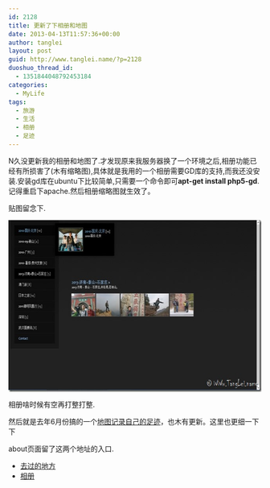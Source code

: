 ```yaml
---
id: 2128
title: 更新了下相册和地图
date: 2013-04-13T11:57:36+00:00
author: tanglei
layout: post
guid: http://www.tanglei.name/?p=2128
duoshuo_thread_id:
  - 1351844048792453184
categories:
  - MyLife
tags:
  - 旅游
  - 生活
  - 相册
  - 足迹
---
```

N久没更新我的相册和地图了.才发现原来我服务器换了一个环境之后,相册功能已经有所损害了(木有缩略图),具体就是我用的一个相册需要GD库的支持,而我还没安装.安装gd库在ubuntu下比较简单,只需要一个命令即可**apt-get install php5-gd**.记得重启下apache.然后相册缩略图就生效了。

贴图留念下.

[<img title="photos" style="border-left-width: 0px; border-right-width: 0px; background-image: none; border-bottom-width: 0px; float: none; padding-top: 0px; padding-left: 0px; margin-left: auto; display: block; padding-right: 0px; border-top-width: 0px; margin-right: auto" border="0" alt="photos" src="/wp-content/uploads/2013/04/photos_thumb.jpg" width="644" height="342" />](/wp-content/uploads/2013/04/photos.jpg)

相册啥时候有空再打整打整.

然后就是去年6月份搞的一个[地图记录自己的足迹](/blog/where-i-have-been.html)，也木有更新。这里也更细一下下 

<center>
</center>

about页面留了这两个地址的入口.

  * [去过的地方](http://www.tanglei.name/where-i-have-been.html) 
  * [相册](/blog/photos.html)
